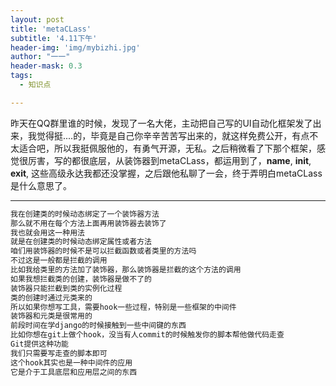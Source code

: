 ```yaml
---
layout: post
title: 'metaCLass'
subtitle: '4.11下午'
header-img: 'img/mybizhi.jpg'
author: "一一"
header-mask: 0.3
tags:
  - 知识点

---
```

昨天在QQ群里谁的时候，发现了一名大佬，主动把自己写的UI自动化框架发了出来，我觉得挺....的，毕竟是自己你辛辛苦苦写出来的，就这样免费公开，有点不太适合吧，所以我挺佩服他的，有勇气开源，无私。之后稍微看了下那个框架，感觉很厉害，写的都很底层，从装饰器到metaCLass，都运用到了，__name__, __init__, __exit__, 这些高级永达我都还没掌握，之后跟他私聊了一会，终于弄明白metaCLass是什么意思了。

---
```python
我在创建类的时候动态绑定了一个装饰器方法
那么就不用在每个方法上面再用装饰器去装饰了
我也就会用这一种用法
就是在创建类的时候动态绑定属性或者方法
咱们用装饰器的时候不是可以拦截函数或者类里的方法吗
不过这是一般都是拦截的调用
比如我给类里的方法加了装饰器，那么装饰器是拦截的这个方法的调用
如果我想拦截类的创建，装饰器是做不了的
装饰器只能拦截到类的实例化过程
类的创建时通过元类来的
所以如果你想写工具，需要hook一些过程，特别是一些框架的中间件
装饰器和元类是很常用的
前段时间在学django的时候接触到一些中间键的东西
比如你想在git上做个hook，没当有人commit的时候触发你的脚本帮他做代码走查
Git提供这种功能
我们只需要写走查的脚本即可
这个hook其实也是一种中间件的应用
它是介于工具底层和应用层之间的东西
```
